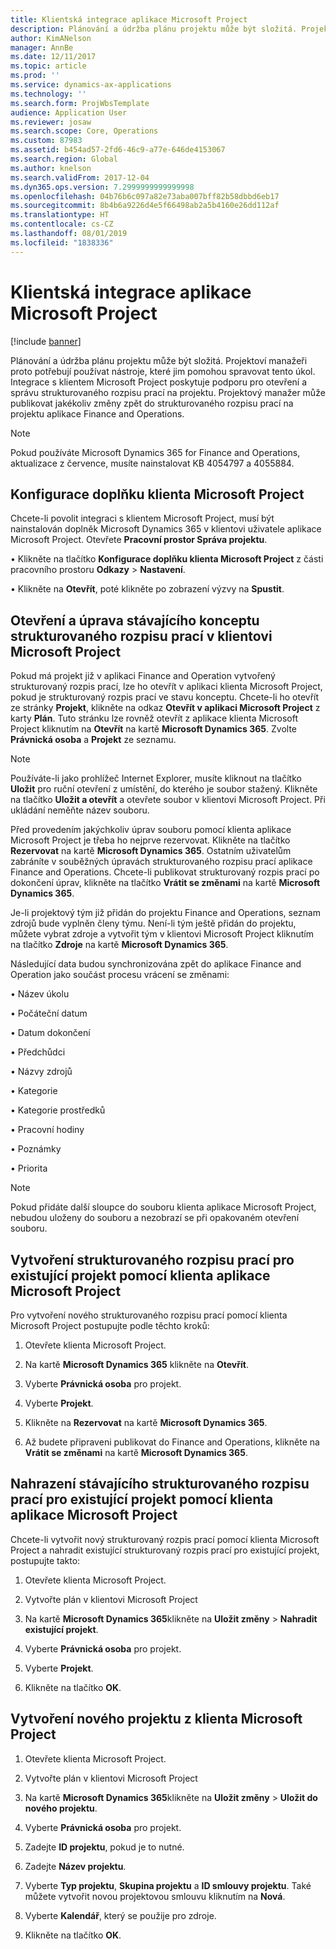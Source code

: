 ```yaml
---
title: Klientská integrace aplikace Microsoft Project
description: Plánování a údržba plánu projektu může být složitá. Projektoví manažeři proto potřebují používat nástroje, které jim pomohou spravovat tento úkol. Integrace s klientem Microsoft Project poskytuje podporu pro otevření a správu strukturovaného rozpisu prací na projektu.
author: KimANelson
manager: AnnBe
ms.date: 12/11/2017
ms.topic: article
ms.prod: ''
ms.service: dynamics-ax-applications
ms.technology: ''
ms.search.form: ProjWbsTemplate
audience: Application User
ms.reviewer: josaw
ms.search.scope: Core, Operations
ms.custom: 87983
ms.assetid: b454ad57-2fd6-46c9-a77e-646de4153067
ms.search.region: Global
ms.author: knelson
ms.search.validFrom: 2017-12-04
ms.dyn365.ops.version: 7.2999999999999998
ms.openlocfilehash: 04b76b6c097a82e73aba007bff82b58dbbd6eb17
ms.sourcegitcommit: 8b4b6a9226d4e5f66498ab2a5b4160e26dd112af
ms.translationtype: HT
ms.contentlocale: cs-CZ
ms.lasthandoff: 08/01/2019
ms.locfileid: "1838336"
---
```

# <a name="microsoft-project-client-integration"></a>Klientská integrace aplikace Microsoft Project

[!include [banner](../includes/banner.md)]

Plánování a údržba plánu projektu může být složitá. Projektoví manažeři proto potřebují používat nástroje, které jim pomohou spravovat tento úkol. Integrace s klientem Microsoft Project poskytuje podporu pro otevření a správu strukturovaného rozpisu prací na projektu. Projektový manažer může publikovat jakékoliv změny zpět do strukturovaného rozpisu prací na projektu aplikace Finance and Operations.

> [!NOTE]
> Pokud používáte Microsoft Dynamics 365 for Finance and Operations, aktualizace z července, musíte nainstalovat KB 4054797 a 4055884.

## <a name="configure-the-microsoft-project-client-add-in"></a>Konfigurace doplňku klienta Microsoft Project
Chcete-li povolit integraci s klientem Microsoft Project, musí být nainstalován doplněk Microsoft Dynamics 365 v klientovi uživatele aplikace Microsoft Project. Otevřete **Pracovní prostor Správa projektu**.

•   Klikněte na tlačítko **Konfigurace doplňku klienta Microsoft Project** z části pracovního prostoru **Odkazy** > **Nastavení**.

•   Klikněte na **Otevřít**, poté klikněte po zobrazení výzvy na **Spustit**.

## <a name="open-and-edit-an-existing-draft-work-breakdown-structure-in-microsoft-project-client"></a>Otevření a úprava stávajícího konceptu strukturovaného rozpisu prací v klientovi Microsoft Project
Pokud má projekt již v aplikaci Finance and Operation vytvořený strukturovaný rozpis prací, lze ho otevřít v aplikaci klienta Microsoft Project, pokud je strukturovaný rozpis prací ve stavu konceptu. Chcete-li ho otevřít ze stránky **Projekt**, klikněte na odkaz **Otevřít v aplikaci Microsoft Project** z karty **Plán**. Tuto stránku lze rovněž otevřít z aplikace klienta Microsoft Project kliknutím na **Otevřít** na kartě **Microsoft Dynamics 365**. Zvolte **Právnická osoba** a **Projekt** ze seznamu.

> [!NOTE]
> Používáte-li jako prohlížeč Internet Explorer, musíte kliknout na tlačítko **Uložit** pro ruční otevření z umístění, do kterého je soubor stažený. Klikněte na tlačítko **Uložit a otevřít** a otevřete soubor v klientovi Microsoft Project. Při ukládání neměňte název souboru.

Před provedením jakýchkoliv úprav souboru pomocí klienta aplikace Microsoft Project je třeba ho nejprve rezervovat. Klikněte na tlačítko **Rezervovat** na kartě **Microsoft Dynamics 365**. Ostatním uživatelům zabráníte v souběžných úpravách strukturovaného rozpisu prací aplikace Finance and Operations. Chcete-li publikovat strukturovaný rozpis prací po dokončení úprav, klikněte na tlačítko **Vrátit se změnami** na kartě **Microsoft Dynamics 365**.

Je-li projektový tým již přidán do projektu Finance and Operations, seznam zdrojů bude vyplněn členy týmu. Není-li tým ještě přidán do projektu, můžete vybrat zdroje a vytvořit tým v klientovi Microsoft Project kliknutím na tlačítko **Zdroje** na kartě **Microsoft Dynamics 365**. 

Následující data budou synchronizována zpět do aplikace Finance and Operation jako součást procesu vrácení se změnami:

•   Název úkolu

•   Počáteční datum

•   Datum dokončení

•   Předchůdci

•   Názvy zdrojů

•   Kategorie

•   Kategorie prostředků

•   Pracovní hodiny

•   Poznámky

•   Priorita

> [!NOTE]
> Pokud přidáte další sloupce do souboru klienta aplikace Microsoft Project, nebudou uloženy do souboru a nezobrazí se při opakovaném otevření souboru.

## <a name="create-the-work-breakdown-structure-for-an-existing-project-using-microsoft-project-client"></a>Vytvoření strukturovaného rozpisu prací pro existující projekt pomocí klienta aplikace Microsoft Project
Pro vytvoření nového strukturovaného rozpisu prací pomocí klienta Microsoft Project postupujte podle těchto kroků:


1.  Otevřete klienta Microsoft Project.

2.  Na kartě **Microsoft Dynamics 365** klikněte na **Otevřít**.

3.  Vyberte **Právnická osoba** pro projekt.

4.  Vyberte **Projekt**.

5.  Klikněte na **Rezervovat** na kartě **Microsoft Dynamics 365**.

6.  Až budete připraveni publikovat do Finance and Operations, klikněte na **Vrátit se změnami** na kartě **Microsoft Dynamics 365**.

## <a name="replace-the-existing-work-breakdown-structure-for-an-existing-project-using-microsoft-project-client"></a>Nahrazení stávajícího strukturovaného rozpisu prací pro existující projekt pomocí klienta aplikace Microsoft Project
Chcete-li vytvořit nový strukturovaný rozpis prací pomocí klienta Microsoft Project a nahradit existující strukturovaný rozpis prací pro existující projekt, postupujte takto:

1.  Otevřete klienta Microsoft Project.

2.  Vytvořte plán v klientovi Microsoft Project

3.  Na kartě **Microsoft Dynamics 365**klikněte na **Uložit změny** > **Nahradit existující projekt**.

4.  Vyberte **Právnická osoba** pro projekt.

5.  Vyberte **Projekt**.

6.  Klikněte na tlačítko **OK**.

## <a name="create-a-new-project-from-within-microsoft-project-client"></a>Vytvoření nového projektu z klienta Microsoft Project


1.  Otevřete klienta Microsoft Project.

2.  Vytvořte plán v klientovi Microsoft Project

3.  Na kartě **Microsoft Dynamics 365**klikněte na **Uložit změny** > **Uložit do nového projektu**.

4.  Vyberte **Právnická osoba** pro projekt.

5.  Zadejte **ID projektu**, pokud je to nutné.

6.  Zadejte **Název projektu**.

7.  Vyberte **Typ projektu**, **Skupina projektu** a **ID smlouvy projektu**. Také můžete vytvořit novou projektovou smlouvu kliknutím na **Nová**.

8.  Vyberte **Kalendář**, který se použije pro zdroje.

11. Klikněte na tlačítko **OK**.
